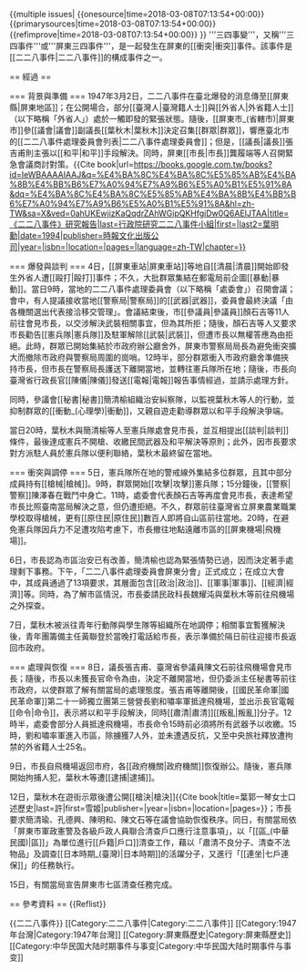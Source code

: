 {{multiple issues|
{{onesource|time=2018-03-08T07:13:54+00:00}}
{{primarysources|time=2018-03-08T07:13:54+00:00}}
{{refimprove|time=2018-03-08T07:13:54+00:00}}
}}
'''三四事變'''，又稱'''三四事件'''或'''屏東三四事件'''，是一起發生在屏東的[[衝突|衝突]]事件。該事件是[[二二八事件|二二八事件]]的構成事件之一。

== 經過 ==

=== 背景與準備 ===
1947年3月2日，二二八事件在臺北爆發的消息傳至[[屏東縣|屏東地區]]；在公開場合，部分[[臺灣人|臺灣籍人士]]與[[外省人|外省籍人士]]（以下略稱「外省人」）處於一觸即發的緊張狀態。隨後，[[屏東市_(省轄市)|屏東市]]參[[議會|議會]]副議長[[葉秋木|葉秋木]]決定召集[[群眾|群眾]]，響應臺北市的[[二二八事件處理委員會列表|二二八事件處理委員會]]；但是，[[議長|議長]]張吉甫則主張以[[和平|和平]]手段解決。同時，屏東[[市長|市長]]龔履端等人召開緊急會議商討對策。<ref name=":0">{{Cite book|url=https://books.google.com.tw/books?id=IeWBAAAAIAAJ&q=%E4%BA%8C%E4%BA%8C%E5%85%AB%E4%BA%8B%E4%BB%B6%E7%A0%94%E7%A9%B6%E5%A0%B1%E5%91%8A&dq=%E4%BA%8C%E4%BA%8C%E5%85%AB%E4%BA%8B%E4%BB%B6%E7%A0%94%E7%A9%B6%E5%A0%B1%E5%91%8A&hl=zh-TW&sa=X&ved=0ahUKEwjizKaQqdrZAhWGipQKHfgiDw0Q6AEIJTAA|title=《二二八事件》研究報告|last=行政院研究二二八事件小組|first=|last2=葉明勳|date=1994|publisher=時報文化出版公司|year=|isbn=|location=|pages=|language=zh-TW|chapter=}}</ref>

=== 爆發與談判 ===
4日，[[屏東車站|屏東車站]]等地自[[清晨|清晨]]開始即發生外省人遭[[毆打|毆打]]事件；不久，大批群眾集結在郵電局前企圖[[暴動|暴動]]。當日9時，當地的二二八事件處理委員會（以下略稱「處委會」）召開會議；會中，有人提議接收當地[[警察局|警察局]]的[[武器|武器]]，委員會最終決議「由各機關選出代表接洽移交管理」。會議結束後，市[[參議員|參議員]]顏石吉等11人前往會見市長，以交涉解決武裝相關事宜，但為其所拒；隨後，顏石吉等人又要求市長勸告[[憲兵隊|憲兵隊]]及駐軍解除[[武裝|武裝]]，但遭市長以無權答應為由拒絕。此時，群眾已開始集結於市政府辦公廳舍外，屏東市警察局局長為避免衝突擴大而撤除市政府與警察局周圍的崗哨。12時半，部分群眾衝入市政府廳舍準備挾持市長，但市長在警察局長護送下離開當地，並轉往憲兵隊所在地；隨後，市長向臺灣省行政長官[[陳儀|陳儀]]發送[[電報|電報]]報告事情經過，並請示處理方針。

同時，參議會[[秘書|秘書]]簡清榆組織治安糾察隊，以監視葉秋木等人的行動，並抑制群眾的[[衝動_(心理學)|衝動]]，又親自遊走勸導群眾以和平手段解決爭端。

當日20時，葉秋木與簡清榆等人至憲兵隊處會見市長，並互相提出[[談判|談判]]條件，最後達成憲兵不開槍、收繳民間武器及和平解決等原則；此外，因市長要求對方派駐人員於憲兵隊以便利聯絡，葉秋木最終留在當地。<ref name=":0" />

=== 衝突與調停 ===
5日，憲兵隊所在地的警戒線外集結多位群眾，且其中部分成員持有[[槍械|槍械]]。9時，群眾開始[[攻擊|攻擊]]憲兵隊；15分鐘後，[[警察|警察]]陳澤春在戰鬥中身亡。11時，處委會代表顏石吉等再度會見市長，表達希望市長比照臺南當局解決之意，但仍遭拒絕。不久，群眾前往臺灣省立屏東農業職業學校取得槍械，更有[[原住民|原住民]]數百人即將自山區前往當地。20時，在避免憲兵隊因兵力不足遭攻陷考慮下，市長撤往地點遠離市區的[[屏東機場|飛機場]]。

6日，市長認為市區治安已有改善，簡清榆也認為緊張情勢已過，因而決定著手處理剩下事務。下午，「二二八事件處理委員會屏東分會」正式成立；在成立大會中，其成員通過了13項要求，其層面包含[[政治|政治]]、[[軍事|軍事]]、[[經濟|經濟]]等。同時，為了解市區情況，市長委請民政科長魏耀沌與葉秋木等前往飛機場之外探查。

7日，葉秋木被派往青年行動隊與學生隊等組織所在地調停；相關事宜暫獲解決後，青年團籌備主任黃聯登於當晚打電話給市長，表示準備於隔日前往迎接市長返回市政府。<ref name=":0" />

=== 處理與恢復 ===
8日，議長張吉甫、臺灣省參議員陳文石前往飛機場會見市長；隨後，市長以未獲長官命令為由，決定不離開當地，但仍委派主任秘書等前往市政府，以使群眾了解有關當局的處理態度。張吉甫等離開後，[[國民革命軍|國民革命軍]]第二十一師獨立團第三營營長劉和嘯率軍抵達飛機場，並出示長官電報[[命令|命令]]，表示將以和平手段解決，同時[[肅清|肅清]][[叛亂|叛亂]]分子。12時半，處委會部分人員抵達飛機場，市長命令15時前必須將所有武器予以收繳。15時，劉和嘯率軍進入市區，除擄獲7人外，並未遭遇反抗，又至中央旅社釋放遭拘禁的外省籍人士25名。

9日，市長自飛機場返回市府，各[[政府機關|政府機關]]恢復辦公。隨後，憲兵隊開始拘捕人犯，葉秋木等遭[[逮捕|逮捕]]。

12日，葉秋木在遊街示眾後遭公開[[槍決|槍決]]<ref>{{Cite book|title=葉郭一琴女士口述歷史|last=許|first=雪姬|publisher=|year=|isbn=|location=|pages=}}</ref>；市長要求簡清瑜、孔德興、陳明和、陳文石等在議會協助恢復秩序。同日，有關當局依「屏東市軍政憲警及各級戶政人員聯合清查戶口應行注意事項」，以「[[區_(中華民國)|區]]」為單位進行[[戶籍|戶口]]清查工作，藉以「肅清不良分子、清查不法物品」及調查[[日本時期_(臺灣)|日本時期]]的活躍分子，又進行「[[連坐|七戶連保]]」的任務執行。

15日，有關當局宣告屏東市七區清查任務完成。<ref name=":0" />

== 參考資料 ==
{{Reflist}}

{{二二八事件}}
[[Category:二二八事件|Category:二二八事件]]
[[Category:1947年台灣|Category:1947年台灣]]
[[Category:屏東縣歷史|Category:屏東縣歷史]]
[[Category:中华民国大陆时期事件与事变|Category:中华民国大陆时期事件与事变]]